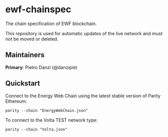# ewf-chainspec
The chain specification of EWF blockchain.

This repository is used for automatic updates of the live network and must not be moved or deleted.

## Maintainers
**Primary**: Pietro Danzi (@danzipie)

## Quickstart
Connect to the Energy Web Chain using the latest stable version of Parity Ethereum:
```
parity --chain "EnergyWebChain.json"
```

To connect to the Volta TEST network type:
```
parity --chain "Volta.json"
```
